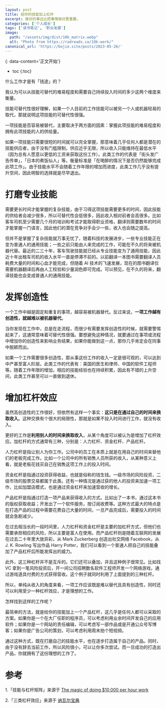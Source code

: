 ```yaml
---
layout: post
title: 给你的技能加上杠杆
excerpt: 做对的事远比把事情做对更重要。
categories: ['个人成长']
tags: ['读书笔记', '职业发展']
image:
  path: "/assets/img/dist/10k_matrix.webp"
  alt: "Photo from https://radreads.co/10k-work/"
canonical_url: 'https://bojie.site/posts/2023-05-26/'
---
```



{: data-content='正文开始'}

* toc 
{:toc}


什么工作才是有「钱途」的？

我认为可以从技能可替代的难易程度和需要自己持续投入时间的多少这两个维度来衡量。

技能可替代性很好理解，如果一个人目前的工作技能可以被另一个人或机器轻易的取代，那就说明这项技能的可替代性很强。

一项技能是否容易被替代，主要取决于两方面的因素：掌握此项技能的难易程度和拥有此项技能的人的供给量。

如果一项技能只需要很短的时间就可以完全掌握，那意味着几乎任何人都是潜在的技能供应者，由于没有门槛限制，供应近乎无限，所以收入只能维持在最低水平（因为总有人愿意以更低的工资来获取这份工作）。此类工作的代表是「街头发广告传单」，「日本的煮饭仙人」等。衡量标准是「在喝醉的情况下是否仍然能够完成此项工作」。由于技能水平不会随着工作年限的增加而进度，此类工作几乎没有提升空间，因此明智的选择就是尽早退出。

# 打磨专业技能

需要更长时间才能掌握的复杂技能，由于习得这项技能需要更多的时间，因此技能的供给者会减少很多，所以可替代性会低很多，因此收入相对前者会高很多。比如客车司机至少需要几个月的培训和考试才能取得职业资格，翻译则需要数年的时间才能掌握一门语言，因此他们的潜在竞争对手会少一些，收入也会随之提高。

但并不是掌握了复杂技能就万事无忧了，随着科技的发展进步，一些专业技能正在变为普通人的通用技能；一些之前只能由人来完成的工作，可能在不久的将来被机器代替。最近的二三十年，客车驾驶技能就已经从专业技能变为了通用技能，因此近十年出租车司机的收入水平一直是停滞不前的。以前翻译一本图书需要翻译人员耗费大量的时间和心血才能完成，但随着 AI 技术的飞速发展，现在的图书翻译仅需要机器翻译后再由人工校验和少量润色即可完成。可以预见，在不久的将来，翻译技能也会变成普通人的通用技能。

# 发挥创造性

一个工作中越是固定和重复的事项，越容易被机器替代。反过来说，**一项工作越有创造性，就越难以被机器替代**。

当你发现在工作中，总是在走流程，而很少有需要发挥创造性的时候，就需要警惕起来了，这通常意味着可替代性很强。要想避免这种情况，就要通过在事项或流程中增加你的创造性来影响业务结果，如果你能做到这一点，那你几乎肯定会在同事中脱颖而出。

如果一个工作需要很多创造性，那从事这份工作的收入一定是很可观的，可以达到中产甚至富人阶层。此类工作的代表有：美国的医生和律师、中国的软件工程师等。随着工作年限的增加，相应的技能经验也在持续积累，因此有不错的上升空间，此类工作甚至可以一直做到退休。

# 增加杠杆效应

虽然高创造性的工作很好，但依然有这样一个事实：**这只是在通过自己的时间来换取收入**。这种交换有个很大的局限性，那就是如果不投入时间进行工作，就没有收入。

更好的工作是**利用别人的时间来换取收入**，从某个角度可以被认为是增加了杠杆效应。加杠杆的方式通常有三种，分别是：人力杠杆、资金杠杆、产品杠杆。

人力杠杆是指让别人为你工作。公司中的员工在本质上就是在用自己的时间来替他们的老板完成工作。比如一个公司中的所有销售人员所获的收入，从某种意义上看，就是老板花钱买自己在销售这项工作上的投入时间。

资金杠杆是指通过投资获得收益，也就是俗称的钱生钱。一级市场的风险投资，二级市场的股票交易都属于此类。还有一种情况是通过获的他人的投资来加速一项工作，比如加盟店模式，也是通过资金杠杆来加速营收的增长。

产品杠杆是指通过打造一项产品来获得收入的方式。比如出了一本书，通过这本书的版权获取收益；开发出了一个软件服务，按订阅收费等。这种方式最大的特点是在打造产品的过程中需要花费自己大量的时间，一旦产品完成后，需要投入的时间就会急剧减少。

在过去相当长的一段时间里，人力杠杆和资金杠杆是主要的加杠杆方式，但他们也需要承担相应的风险，所以主要是富人在使用。而产品杠杆则是随着互联网的发展在过去二十年里大放异彩，从 Mark Zuckerberg 创造出社交网络 Facebook，从 J. K. Rowling 写出作品 Harry Potter，我们可以看到一个普通人把自己的技能叠加了产品杠杆后所能发挥出的威力。

此外，这三种杠杆并不是互斥的。它们还可以叠加，并且这种例子很常见。比如找 VC 拿到一笔风险投资后，开一间公司招聘数名软件工程师开发一个网络游戏，通过游戏道具付费的方式获得营收。这个例子就同时利用了上面提到的三种杠杆。

所以，单纯从收入的角度来看，一项工作应该既是难以替代且具有创造性，同时还可以利用至少一种杠杆效应，才是理想的工作。

怎样找到这样的工作呢？

最简单的方法，就是给你的技能加上一个产品杠杆，这几乎是任何人都可以采取的方案。如果你是一个在大厂任职的程序员，可以考虑利用业余时间开发自己的应用软件；如果你是一个网站的责任编辑，可以考虑写一部作品或是开通公众号写博客；如果你是广告公司的策划，可以考虑利用周末拍个短视频。

通过这种方式，既在打磨自己的技能水平，也在逐步打造属于自己的产品。同时，由于没有辞去当前工作，所以风险很小，可以让你多次尝试。而一旦成功的打造出产品，你就拥有了这份理想的工作了。





# 参考

1.「技能与杠杆矩阵」来源于 [The magic of doing $10,000 per hour work](https://radreads.co/10k-work/)

2.「三类杠杆效应」来源于 [纳瓦尔宝典](https://book.douban.com/subject/35876121/)

